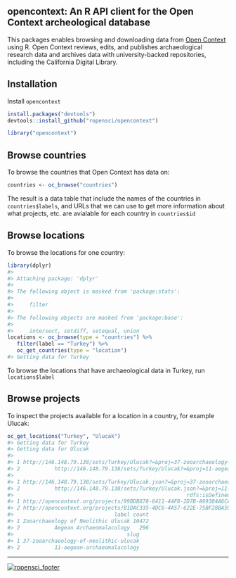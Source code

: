<!-- README.md is generated from README.Rmd. Please edit that file -->
opencontext: An R API client for the Open Context archeological database
------------------------------------------------------------------------

This packages enables browsing and downloading data from [Open Context](http://opencontext.org/) using R. Open Context reviews, edits, and publishes archaeological research data and archives data with university-backed repositories, including the California Digital Library.

Installation
------------

Install `opencontext`

``` r
install.packages("devtools")
devtools::install_github("ropensci/opencontext")
```

``` r
library("opencontext")
```

Browse countries
----------------

To browse the countries that Open Context has data on:

``` r
countries <- oc_browse("countries")
```

The result is a data table that include the names of the countries in `countries$labels`, and URLs that we can use to get more information about what projects, etc. are avialable for each country in `countries$id`

Browse locations
----------------

To browse the locations for one country:

``` r
library(dplyr)
#> 
#> Attaching package: 'dplyr'
#> 
#> The following object is masked from 'package:stats':
#> 
#>     filter
#> 
#> The following objects are masked from 'package:base':
#> 
#>     intersect, setdiff, setequal, union
locations <- oc_browse(type = "countries") %>%
   filter(label == "Turkey") %>%
   oc_get_countries(type = "location")
#> Getting data for Turkey
```

To browse the locations that have archaeological data in Turkey, run `locations$label`

Browse projects
---------------

To inspect the projects available for a location in a country, for example Ulucak:

``` r
oc_get_locations("Turkey", "Ulucak")
#> Getting data for Turkey
#> Getting data for Ulucak
#>                                                                                      id
#> 1 http://146.148.79.138/sets/Turkey/Ulucak?=&proj=37-zooarchaeology-of-neolithic-ulucak
#> 2           http://146.148.79.138/sets/Turkey/Ulucak?=&proj=11-aegean-archaeomalacology
#>                                                                                         json
#> 1 http://146.148.79.138/sets/Turkey/Ulucak.json?=&proj=37-zooarchaeology-of-neolithic-ulucak
#> 2           http://146.148.79.138/sets/Turkey/Ulucak.json?=&proj=11-aegean-archaeomalacology
#>                                                       rdfs:isDefinedBy
#> 1 http://opencontext.org/projects/99BDB878-6411-44F8-2D7B-A99384A6CA21
#> 2 http://opencontext.org/projects/B1DAC335-4DC6-4A57-622E-75BF28BA598D
#>                                label count
#> 1 Zooarchaeology of Neolithic Ulucak 10472
#> 2           Aegean Archaeomalacology   296
#>                                    slug
#> 1 37-zooarchaeology-of-neolithic-ulucak
#> 2           11-aegean-archaeomalacology
```

------------------------------------------------------------------------

[![ropensci\_footer](http://ropensci.org/public_images/github_footer.png)](http://ropensci.org)
